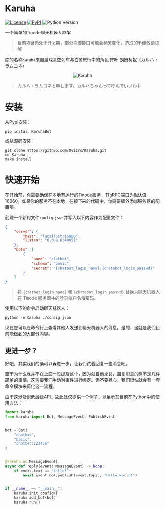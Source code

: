 # Karuha

[![License](https://img.shields.io/github/license/Ovizro/Karuha.svg)](/LICENSE)
[![PyPI](https://img.shields.io/pypi/v/KaruhaBot.svg)](https://pypi.python.org/pypi/KaruhaBot)
![Python Version](https://img.shields.io/badge/python-3.8%20|%203.9%20|%203.10%20|%203.11-blue.svg)

一个简单的Tinode聊天机器人框架

> 目前项目仍处于开发期，部分次要接口可能会频繁变化，造成的不便敬请谅解

库的名称`Karuha`来自游戏星空列车与白的旅行中的角色 狩叶·朗姆柯妮（カルハ・ラムコネ）

<center>

![Karuha](/docs/img/tw_icon-karuha2.png)

</center>

> カルハ・ラムコネと申します。カルハちゃんって呼んでいいわよ

# 安装

从Pypi安装：

    pip install KaruhaBot

或从源码安装：

    git clone https://github.com/Ovizro/Karuha.git
    cd Karuha
    make install

# 快速开始

在开始前，你需要确保在本地有运行的Tinode服务，其gRPC端口为默认值16060。如果你的服务不在本地，在接下来的代码中，你需要额外添加服务器的配置项。

创建一个新的文件`config.json`并写入以下内容作为配置文件：

```json
{
    "server": {
        "host": "localhost:16060",
        "listen": "0.0.0.0:40051"
    },
    "bots": [
        {
            "name": "chatbot",
            "schema": "basic",
            "secret": "{chatbot_login_name}:{chatebot_login_passwd}"
        }
    ]
}
```

> 将 `{chatbot_login_name}` 和 `{chatebot_login_passwd}` 替换为聊天机器人在 Tinode 服务器中的登录帐户名和密码。

使用以下的命令启动聊天机器人：

    python -m Karuha ./config.json

现在您可以在命令行上查看其他人发送到聊天机器人的消息。是的，这就是我们目前能做到的大部分内容。

## 更进一步？

好吧，其实我们的确可以再进一步，让我们试着回复一些消息吧。

至于为什么我并不在上面一段提及这个，因为就目前来说，回复消息的确不是几件简单的事情。这需要我们手动对事件进行绑定。但不要担心，我们很快就会有一套命令模块来简化这一流程。

由于这涉及到低层级API，故此处仅提供一个例子，以展示其目前在Python中的使用方法：

```python
import karuha
from karuha import Bot, MessageEvent, PublishEvent


bot = Bot(
    "chatbot",
    "basic",
    "chatbot:123456"
)


@karuha.on(MessageEvent)
async def reply(event: MessageEvent) -> None:
    if event.text == "Hello!":
        await event.bot.publish(event.topic, "Hello world!")


if __name__ == "__main__":
    karuha.init_config()
    karuha.add_bot(bot)
    karuha.run()
```
